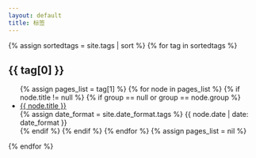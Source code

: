 ```yaml
---
layout: default
title: 标签
---
```


<div class="well article">
{% assign sortedtags = site.tags | sort %}
{% for tag in sortedtags %}
    <a id="{{ tag[0] }}" style="position: relative; top: -50px"></a>
    <h2>{{ tag[0] }}</h2>
    <ul>
        {% assign pages_list = tag[1] %}
        {% for node in pages_list %}
            {% if node.title != null %}
            {% if group == null or group == node.group %}
                <li>
                    <div class="col-md-10" style="margin: 0; padding: 0">
                        <a href="{{ site.baseurl}}{{ node.url }}"> {{ node.title }}</a>
                    </div>
                    <div class="col-md-2" style="margin: 0; padding: 0">
                        <span class="post-date">
                        {% assign date_format = site.date_format.tags %}
                        {{ node.date | date: date_format }}
                        </span>
                    </div>
                </li>
            {% endif %}
            {% endif %}
        {% endfor %}
        {% assign pages_list = nil %}
    </ul>
{% endfor %}
</div>
